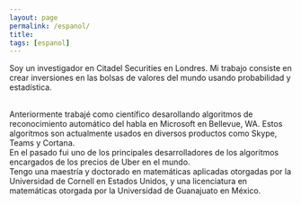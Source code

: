 ```yaml
---
layout: page
permalink: /espanol/
title: 
tags: [espanol]
---
```


Soy un investigador en Citadel Securities en Londres. Mi trabajo consiste en crear inversiones en las bolsas de valores del mundo usando probabilidad y estadística. 

<br />
Anteriormente trabajé como científico desarollando algoritmos de reconocimiento automático del habla en Microsoft en Bellevue, WA. Estos algoritmos son 
actualmente usados en diversos productos como Skype, Teams y Cortana.


<br />
En el pasado fui uno de los principales desarrolladores de los algoritmos encargados de los precios de Uber en el mundo.


<br />
Tengo una maestría y doctorado en matemáticas aplicadas otorgadas por la Universidad de Cornell en Estados Unidos, y una licenciatura en matemáticas otorgada
por la Universidad de Guanajuato en México.
